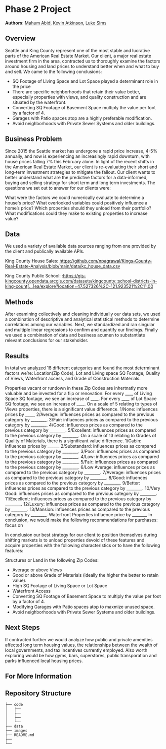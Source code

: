 
# Phase 2 Project

**Authors**: [Mahum Abid](mailto:mahumabid101@gmail.com), [Kevin Atkinson](mailto:kmatk620@gmail.com), [Luke Sims](mailto:lukeasims@gmail.com)

## Overview

Seattle and King County represent one of the most stable and lucrative parts of the American Real Estate Market. Our client, a major real estate investment firm in the area, contracted us to thoroughly examine the factors around housing and land prices to understand better when and what to buy and sell. We came to the following conclusions: 

- SQ Footage of Living Space and Lot Space played a determinant role in the price
- There are specific neighborhoods that retain their value better, especially properties with views, and quality construction and are situated by the waterfront.
- Converting SQ Footage of Basement Space multiply the value per foot by a factor of 4. 
- Garages with Patio spaces atop are a highly preferable modification. 
- Avoid neighborhoods with Private Sewer Systems and older buildings. 


## Business Problem

Since 2015 the Seattle market has undergone a rapid price increase, 4-5% annually, and now is experiencing an increasingly rapid downturn, with house prices falling 7% this February alone. In light of the recent shifts in the American Real Estate Market, our client is re-evaluating their short and long-term investment strategies to mitigate the fallout. Our client wants to better understand what are the predictive factors for a data-informed, buying and selling strategy for short term and long term investments. The questions we set out to answer for our clients were: 

What were the factors we could numerically evaluate to determine a house's price? 
What overlooked variables could positively influence a home’s price? 
Which properties should they unload from their portfolio? 
What modifications could they make to existing properties to increase value? 

## Data

We used a variety of available data sources ranging from one provided by the client and publically available APIs. 

King County House Sales: 
https://github.com/npagrawal/Kings-County-Real-Estate-Analysis/blob/main/data/kc_house_data.csv

King County Public School: :https://gis-kingcounty.opendata.arcgis.com/datasets/kingcounty::school-districts-in-king-count[…]ea/explore?location=47.527326%2C-121.923521%2C11.00


## Methods

After examining collectively and cleaning individually our data sets, we used a combination of descriptive and analytical statistical methods to determine correlations among our variables. Next, we standardized and ran singular and multiple linear regressions to confirm and quantify our findings. Finally we used a combination of data and business acumen to substantiate relevant conclusions for our stakeholder. 

## Results

In total we analyzed 18 different categories and found the most determinant factors we’re: Location(Zip Code), Lot and Living space SQ Footage, Quality of Views, Waterfront access, and Grade of Construction Materials. 

Properties vacant or rundown in these Zip Codes are inhertnatly more valuable and be invested for a flip or renovation: 
For every ____ of Living Space SQ footage, we see an increase of ____. 
For every ____ of Lot Space SQ footage, we see an increase of ____. 
On a scale of 5 relating to types of Views properties, there is a significant value difference. 
1/None:  influences prices by _____
2/Average: influences prices as compared to the previous category by ________. 
3/Fair: influences prices as compared to the previous category by ________. 
4/Good: influences prices as compared to the previous category by ________. 
5/Excellent: influences prices as compared to the previous category by ________. 
On a scale of 13 relating to Grades of Quality of Materials, there is a significant value difference.
1/Cabin: influences prices by ______
2/Substandard: influences prices as compared to the previous category by ________. 
3/Poor: influences prices as compared to the previous category by ________. 
4/Low: influences prices as compared to the previous category by ________. 
5/Fair: influences prices as compared to the previous category by ________. 
6/Low Average: influences prices as compared to the previous category by ________. 
7/Average: influences prices as compared to the previous category by ________. 
8/Good: influences prices as compared to the previous category by ________. 
9/Better: influences prices as compared to the previous category by ________. 
10/Very Good: influences prices as compared to the previous category by ________. 
11/Excellent: influences prices as compared to the previous category by ________. 
12/Luxury: influences prices as compared to the previous category by ________. 
13/Mansion: influences prices as compared to the previous category by ________. 
 Waterfront Properties influence price by _______, In conclusion, we would make the following recommendations for purchases: focus on 

In conclusion our best strategy for our client to position themselves during shifting markets is to unload properties devoid of these features and acquire properties with the following characteristics or to have the following features: 

Structures or Land in the following Zip Codes: 
- Average or above Views
- Good or above Grade of Materials (ideally the higher the better to retain value). 
- High SQ Footage of Living Space or Lot Space 
- Waterfront Access
- Converting SQ Footage of Basement Space to multiply the value per foot by a factor of 4. 
- Modifying Garages with Patio spaces atop to maxmize unused space. 
- Avoid neighborhoods with Private Sewer Systems and older buildings.

## Next Steps

If contracted further we would analyze how public and private amenities affected long term housing values, the relationships between the wealth of local governments, and tax incentives currently employed. Also worth exploring would be how gyms, bars, superstores, public transporation and parks influenced local housing prices.  

## For More Information

## Repository Structure

```
├── code
│   ├── 
│   ├── 
│   ├── 
│   └── 
├── data
├── images
├── README.md
├── 
└── 
```
